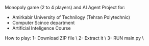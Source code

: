 Monopoly game (2 to 4 players) and AI Agent
Project for:
- Amirkabir University of Technilogy (Tehran Polytechnic)
- Computer Scince department
- Artificial Inteligence Course

How to play:
1- Download ZIP file \\
2- Extract it \\
3- RUN main.py \\